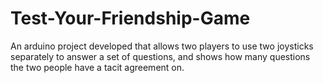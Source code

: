 # Test-Your-Friendship-Game
An arduino project developed that allows two players to use two joysticks separately to answer a set of questions, and shows how many questions the two people have a tacit agreement on.
